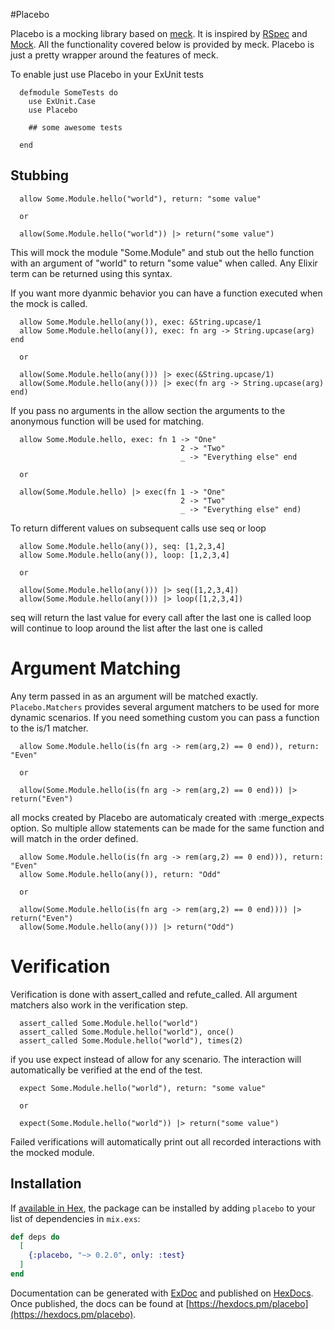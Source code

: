   #Placebo

  Placebo is a mocking library based on [meck](http://eproxus.github.io/meck/).
  It is inspired by [RSpec](http://rspec.info/) and [Mock](https://github.com/jjh42/mock).
  All the functionality covered below is provided by meck.
  Placebo is just a pretty wrapper around the features of meck.

  To enable just use Placebo in your ExUnit tests
  ```
    defmodule SomeTests do
      use ExUnit.Case
      use Placebo

      ## some awesome tests

    end
  ```


  ## Stubbing

  ```
    allow Some.Module.hello("world"), return: "some value"

    or

    allow(Some.Module.hello("world")) |> return("some value")
  ```
  This will mock the module "Some.Module" and stub out the hello function with an argument of "world" to return "some value" when called.
  Any Elixir term can be returned using this syntax.

  If you want more dyanmic behavior you can have a function executed when the mock is called.
  ```
    allow Some.Module.hello(any()), exec: &String.upcase/1
    allow Some.Module.hello(any()), exec: fn arg -> String.upcase(arg) end

    or

    allow(Some.Module.hello(any())) |> exec(&String.upcase/1)
    allow(Some.Module.hello(any())) |> exec(fn arg -> String.upcase(arg) end)
  ```

  If you pass no arguments in the allow section the arguments to the anonymous function will be used for matching.
  ```
    allow Some.Module.hello, exec: fn 1 -> "One"
                                        2 -> "Two"
                                        _ -> "Everything else" end

    or

    allow(Some.Module.hello) |> exec(fn 1 -> "One"
                                        2 -> "Two"
                                        _ -> "Everything else" end)
  ```

  To return different values on subsequent calls use seq or loop
  ```
    allow Some.Module.hello(any()), seq: [1,2,3,4]
    allow Some.Module.hello(any()), loop: [1,2,3,4]

    or

    allow(Some.Module.hello(any())) |> seq([1,2,3,4])
    allow(Some.Module.hello(any())) |> loop([1,2,3,4])
  ```
  seq will return the last value for every call after the last one is called
  loop will continue to loop around the list after the last one is called

  # Argument Matching

  Any term passed in as an argument will be matched exactly.
  `Placebo.Matchers` provides several argument matchers to be used for more dynamic scenarios.
  If you need something custom you can pass a function to the is/1 matcher.
  ```
    allow Some.Module.hello(is(fn arg -> rem(arg,2) == 0 end)), return: "Even"

    or

    allow(Some.Module.hello(is(fn arg -> rem(arg,2) == 0 end))) |> return("Even")
  ```

  all mocks created by Placebo are automaticaly created with :merge_expects option.
  So multiple allow statements can be made for the same function and will match in the order defined.
  ```
    allow Some.Module.hello(is(fn arg -> rem(arg,2) == 0 end))), return: "Even"
    allow Some.Module.hello(any()), return: "Odd"

    or

    allow(Some.Module.hello(is(fn arg -> rem(arg,2) == 0 end)))) |> return("Even")
    allow(Some.Module.hello(any())) |> return("Odd")
  ```

  # Verification

  Verification is done with assert_called and refute_called.
  All argument matchers also work in the verification step.

  ```
    assert_called Some.Module.hello("world")
    assert_called Some.Module.hello("world"), once()
    assert_called Some.Module.hello("world"), times(2)
  ```

  if you use expect instead of allow for any scenario. The interaction will automatically be verified at the end of the test.
  ```
    expect Some.Module.hello("world"), return: "some value"

    or

    expect(Some.Module.hello("world")) |> return("some value")
  ```

  Failed verifications will automatically print out all recorded interactions with the mocked module.




## Installation

If [available in Hex](https://hex.pm/docs/publish), the package can be installed
by adding `placebo` to your list of dependencies in `mix.exs`:

```elixir
def deps do
  [
    {:placebo, "~> 0.2.0", only: :test}
  ]
end
```

Documentation can be generated with [ExDoc](https://github.com/elixir-lang/ex_doc)
and published on [HexDocs](https://hexdocs.pm). Once published, the docs can
be found at [https://hexdocs.pm/placebo](https://hexdocs.pm/placebo).

